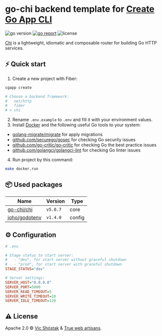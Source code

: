 # go-chi backend template for [Create Go App CLI](https://github.com/create-go-app/cli)

<img src="https://img.shields.io/badge/Go-1.17+-00ADD8?style=for-the-badge&logo=go" alt="go version" />&nbsp;<a href="https://goreportcard.com/report/github.com/create-go-app/fiber-go-template" target="_blank"><img src="https://img.shields.io/badge/Go_report-A+-success?style=for-the-badge&logo=none" alt="go report" /></a>&nbsp;<img src="https://img.shields.io/badge/license-Apache_2.0-red?style=for-the-badge&logo=none" alt="license" />

[Chi](https://go-chi.io/#/) is a lightweight, idiomatic and composable router for building Go HTTP services.

## ⚡️ Quick start

1. Create a new project with Fiber:

```bash
cgapp create

# Choose a backend framework:
#   net/http
#   fiber
# > chi
```

2. Rename `.env.example` to `.env` and fill it with your environment values.
3. Install [Docker](https://www.docker.com/get-started) and the following useful Go tools to your system:

- [golang-migrate/migrate](https://github.com/golang-migrate/migrate#cli-usage) for apply migrations
- [github.com/securego/gosec](https://github.com/securego/gosec) for checking Go security issues
- [github.com/go-critic/go-critic](https://github.com/go-critic/go-critic) for checking Go the best practice issues
- [github.com/golangci/golangci-lint](https://github.com/golangci/golangci-lint) for checking Go linter issues

4. Run project by this command:

```bash
make docker.run
```

## 📦 Used packages

| Name                                                                  | Version  | Type       |
|-----------------------------------------------------------------------| -------- | ---------- |
| [go-chi/chi](https://github.com/go-chi/chi)                           | `v5.0.7` | core       |
| [joho/godotenv](https://github.com/joho/godotenv)                     | `v1.4.0` | config     |

## ⚙️ Configuration

```ini
# .env

# Stage status to start server:
#   - "dev", for start server without graceful shutdown
#   - "prod", for start server with graceful shutdown
STAGE_STATUS="dev"

# Server settings:
SERVER_HOST="0.0.0.0"
SERVER_PORT=5000
SERVER_READ_TIMEOUT=5
SERVER_WRITE_TIMEOUT=10
SERVER_IDLE_TIMEOUT=120
```

## ⚠️ License

Apache 2.0 &copy; [Vic Shóstak](https://shostak.dev/) & [True web artisans](https://1wa.co/).
